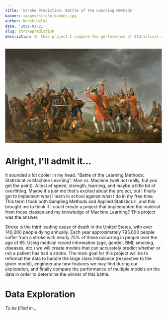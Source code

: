 ```yaml
---
title: 'Stroke Prediction: Battle of the Learning Methods'
banner: images/stroke_banner.jpg
author: Derek Helms
date: '2021-03-21'
slug: strokeprediction
description: In this project I compare the performance of Statistical and Machine Learning models for predicting whether or not a patient will have a stroke. The data set has a large class imbalance, so comparing the performance of sampling methods with a Generalized Linear Model vs. an Ensemble Model that performs sampling while training is the focus of this project.
---
```


![](img/header.jpg)

# Alright, I'll admit it...
It sounded a lot cooler in my head. "Battle of the Learning Methods: Statistical vs Machine Learning". Man vs. Machine (well not really, but you get the point). A test of speed, strength, learning, and maybe a little bit of overfitting. Maybe it's just me that's excited about the project, but I finally get to implement what I learn in school against what I do in my free time. This term I took both Sampling Methods and Applied Statistics II, and this brought me to think if I could create a project that implemented the material from those classes and my knowledge of Machine Learning? This project was the answer. 

Stroke is the third leading cause of death in the United States, with over 140,000 people dying annually. Each year approximately 795,000 people suffer from a stroke with nearly 75% of these occurring in people over the age of 65. Using medical record information (age, gender, BMI, smoking, diseases, etc.) we will create models that can accurately predict whether or not a patient has had a stroke. The main goal for this project will be to reformat the data to handle the large class imbalance (respective to the given model), engineer any new features we may find during our exploration, and finally compare the performance of multiple models on the data in order to determine the winner of this battle. 


# Data Exploration
*To be filled in...*







